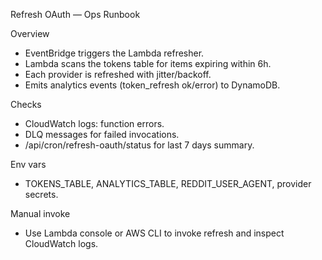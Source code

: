 Refresh OAuth — Ops Runbook

Overview
- EventBridge triggers the Lambda refresher.
- Lambda scans the tokens table for items expiring within 6h.
- Each provider is refreshed with jitter/backoff.
- Emits analytics events (token_refresh ok/error) to DynamoDB.

Checks
- CloudWatch logs: function errors.
- DLQ messages for failed invocations.
- /api/cron/refresh-oauth/status for last 7 days summary.

Env vars
- TOKENS_TABLE, ANALYTICS_TABLE, REDDIT_USER_AGENT, provider secrets.

Manual invoke
- Use Lambda console or AWS CLI to invoke refresh and inspect CloudWatch logs.

